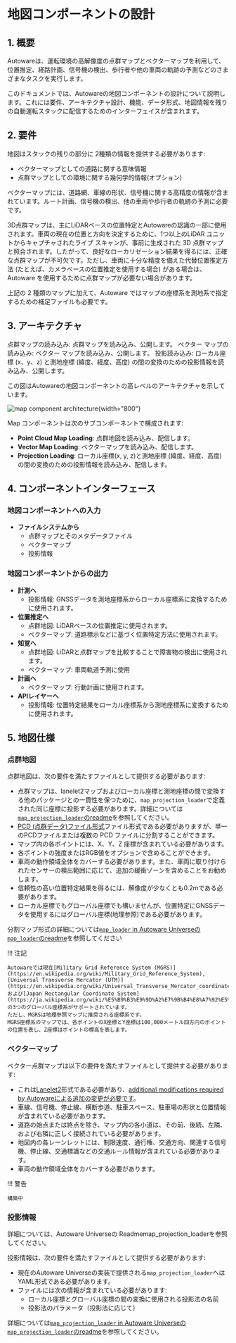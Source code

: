 # 地図コンポーネントの設計

## 1. 概要

Autowareは、運転環境の高解像度の点群マップとベクターマップを利用して、位置推定、経路計画、信号機の検出、歩行者や他の車両の軌跡の予測などのさまざまなタスクを実行します。

このドキュメントでは、Autowareの地図コンポーネントの設計について説明します。これには要件、アーキテクチャ設計、機能、データ形式、地図情報を残りの自動運転スタックに配信するためのインターフェイスが含まれます。

## 2. 要件

地図はスタックの残りの部分に 2種類の情報を提供する必要があります:

- ベクターマップとしての道路に関する意味情報
- 点群マップとしての環境に関する幾何学的情報(オプション)

ベクターマップには、道路網、車線の形状、信号機に関する高精度の情報が含まれています。ルート計画、信号機の検出、他の車両や歩行者の軌跡の予測に必要です。

3D点群マップは、主にLiDARベースの位置特定とAutowareの認識の一部に使用されます。車両の現在の位置と方向を決定するために、1つ以上のLiDAR ユニットからキャプチャされたライブ スキャンが、事前に生成された 3D 点群マップと照合されます。したがって、良好なローカリゼーション結果を得るには、正確な点群マップが不可欠です。ただし、車両に十分な精度を備えた代替位置推定方法 (たとえば、カメラベースの位置推定を使用する場合) がある場合は、Autoware を使用するために点群マップが必要ない場合があります。

上記の 2 種類のマップに加えて、Autoware ではマップの座標系を測地系で指定するための補足ファイルも必要です。

## 3. アーキテクチャ

点群マップの読み込み: 点群マップを読み込み、公開します。
ベクター マップの読み込み: ベクター マップを読み込み、公開します。
投影読み込み: ローカル座標 (x、y、z) と測地座標 (緯度、経度、高度) の間の変換のための投影情報を読み込み、公開します。

この図はAutowareの地図コンポーネントの高レベルのアーキテクチャを示しています。

![map component architecture](image/high-level-map-diagram.drawio.svg){width="800"}

Map コンポーネントは次のサブコンポーネントで構成されます:

- **Point Cloud Map Loading**: 点群地図を読み込み、配信します。
- **Vector Map Loading**: ベクターマップを読み込み、配信します。
- **Projection Loading**: ローカル座標(x, y, z)と測地座標 (緯度、経度、高度) の間の変換のための投影情報を読み込み、配信します。

## 4. コンポーネントインターフェース

### 地図コンポーネントへの入力

- **ファイルシステムから**
  - 点群マップとそのメタデータファイル
  - ベクターマップ
  - 投影情報

### 地図コンポーネントからの出力

- **計測へ**
  - 投影情報: GNSSデータを測地座標系からローカル座標系に変換するために使用されます。
- **位置推定へ**
  - 点群地図: LiDARベースの位置推定に使用されます。
  - ベクターマップ: 道路標示などに基づく位置特定方法に使用されます。
- **知覚へ**
  - 点群地図: LiDARと点群マップを比較することで障害物の検出に使用されます。
  - ベクターマップ: 車両軌道予測に使用
- **計画へ**
  - ベクターマップ: 行動計画に使用されます。
- **APIレイヤーへ**
  - 投影情報: 位置特定結果をローカル座標系から測地座標系に変換するために使用されます。

## 5. 地図仕様

### 点群地図

点群地図は、次の要件を満たすファイルとして提供する必要があります:

- 点群マップは、lanelet2マップおよびローカル座標と測地座標の間で変換する他のパッケージとの一貫性を保つために、`map_projection_loader`で定義された同じ座標に投影する必要があります。詳細については[`map_projection_loader`のreadme](https://github.com/autowarefoundation/autoware.universe/tree/main/map/map_projection_loader/README.md)を参照してください。
- [PCD (点群データ)ファイル形式](https://pointclouds.org/documentation/tutorials/pcd_file_format.html)ファイル形式である必要がありますが、単一のPCDファイルまたは複数の PCD ファイルに分割することができます。
- マップ内の各ポイントには、X、Y、Z 座標が含まれている必要があります。
- 各ポイントの強度またはRGB値をオプションで含めることができます。
- 車両の動作領域全体をカバーする必要があります。また、車両に取り付けられたセンサーの検出範囲に応じて、追加の緩衝ゾーンを含めることをお勧めします。
- 信頼性の高い位置特定結果を得るには、解像度が少なくとも0.2mである必要があります。
- ローカル座標でもグローバル座標でも構いませんが、位置特定にGNSSデータを使用するにはグローバル座標(地理参照)である必要があります。

分割マップ形式の詳細については[`map_loader` in Autoware Universeの`map_loader`のreadme](https://github.com/autowarefoundation/autoware.universe/blob/main/map/map_loader/README.md)を参照してください

!!! 注記

    Autowareでは現在[Military Grid Reference System (MGRS)](https://en.wikipedia.org/wiki/Military_Grid_Reference_System), [Universal Transverse Mercator (UTM)](https://en.wikipedia.org/wiki/Universal_Transverse_Mercator_coordinate_system)および[Japan Rectangular Coordinate System](https://ja.wikipedia.org/wiki/%E5%B9%B3%E9%9D%A2%E7%9B%B4%E8%A7%92%E5%BA%A7%E6%A8%99%E7%B3%BB)の3つのグローバル座標系がサポートされています。
    ただし、MGRSは地理参照マップに推奨される座標系です。
    MGRS座標系のマップでは、各ポイントのX座標とY座標は100,000メートル四方内のポイントの位置を表し、Z座標はポイントの標高を表します。

### ベクターマップ

ベクター点群マップは以下の要件を満たすファイルとして提供する必要があります:

- これは[Lanelet2](https://github.com/fzi-forschungszentrum-informatik/Lanelet2)形式である必要があり、[additional modifications required by Autowareによる追加の変更が必要です](https://github.com/autowarefoundation/autoware_common/blob/main/tmp/lanelet2_extension/docs/lanelet2_format_extension.md)。
- 車線、信号機、停止線、横断歩道、駐車スペース、駐車場の形状と位置情報が含まれている必要があります。
- 道路の始点または終点を除き、マップ内の各小道は、その前、後続、左隣、および右隣に正しく接続されている必要があります。
- 地図内の各レーンレットには、制限速度、通行権、交通方向、関連する信号機、停止線、交通標識などの交通ルール情報が含まれている必要があります。
- 車両の動作領域全体をカバーする必要があります。

!!! 警告

    構築中

### 投影情報

詳細については、Autoware Universeの Readmemap_projection_loaderを参照してください。

投影情報は、次の要件を満たすファイルとして提供する必要があります:

- 現在のAutoware Universeの実装で提供される`map_projection_loader`へはYAML形式である必要があります。
- ファイルには次の情報が含まれている必要があります:
  - ローカル座標とグローバル座標の間の変換に使用される投影法の名前
  - 投影法のパラメータ（投影法に応じて）

詳細については[`map_projection_loader` in Autoware Universeの`map_projection_loader`のreadme](https://github.com/autowarefoundation/autoware.universe/tree/main/map/map_projection_loader/README.md)を参照してください。
